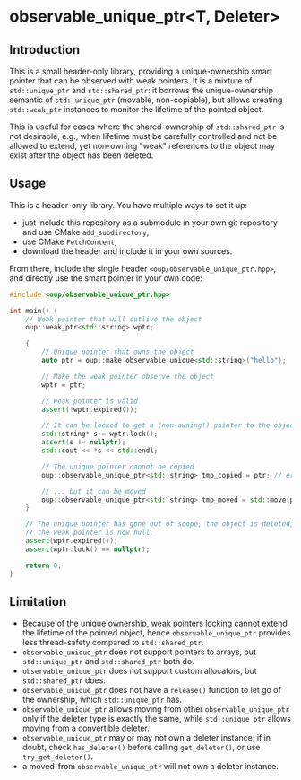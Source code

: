 # observable_unique_ptr<T, Deleter>

## Introduction

This is a small header-only library, providing a unique-ownership smart pointer that can be observed with weak pointers. It is a mixture of `std::unique_ptr` and `std::shared_ptr`: it borrows the unique-ownership semantic of `std::unique_ptr` (movable, non-copiable), but allows creating `std::weak_ptr` instances to monitor the lifetime of the pointed object.

This is useful for cases where the shared-ownership of `std::shared_ptr` is not desirable, e.g., when lifetime must be carefully controlled and not be allowed to extend, yet non-owning "weak" references to the object may exist after the object has been deleted.


## Usage

This is a header-only library. You have multiple ways to set it up:
 - just include this repository as a submodule in your own git repository and use CMake `add_subdirectory`,
 - use CMake `FetchContent`,
 - download the header and include it in your own sources.

From there, include the single header `<oup/observable_unique_ptr.hpp>`, and directly use the smart pointer in your own code:

```c++
#include <oup/observable_unique_ptr.hpp>

int main() {
    // Weak pointer that will outlive the object
    oup::weak_ptr<std::string> wptr;

    {
        // Unique pointer that owns the object
        auto ptr = oup::make_observable_unique<std::string>("hello");

        // Make the weak pointer observe the object
        wptr = ptr;

        // Weak pointer is valid
        assert(!wptr.expired());

        // It can be locked to get a (non-owning!) pointer to the object
        std::string* s = wptr.lock();
        assert(s != nullptr);
        std::cout << *s << std::endl;

        // The unique pointer cannot be copied
        oup::observable_unique_ptr<std::string> tmp_copied = ptr; // error!

        // ... but it can be moved
        oup::observable_unique_ptr<std::string> tmp_moved = std::move(ptr); // OK
    }

    // The unique pointer has gone out of scope, the object is deleted,
    // the weak pointer is now null.
    assert(wptr.expired());
    assert(wptr.lock() == nullptr);

    return 0;
}
```

## Limitation

 - Because of the unique ownership, weak pointers locking cannot extend the lifetime of the pointed object, hence `observable_unique_ptr` provides less thread-safety compared to `std::shared_ptr`.
 - `observable_unique_ptr` does not support pointers to arrays, but `std::unique_ptr` and `std::shared_ptr` both do.
 - `observable_unique_ptr` does not support custom allocators, but `std::shared_ptr` does.
 - `observable_unique_ptr` does not have a `release()` function to let go of the ownership, which `std::unique_ptr` has.
 - `observable_unique_ptr` allows moving from other `observable_unique_ptr` only if the deleter type is exactly the same, while `std::unique_ptr` allows moving from a convertible deleter.
 - `observable_unique_ptr` may or may not own a deleter instance; if in doubt, check `has_deleter()` before calling `get_deleter()`, or use `try_get_deleter()`.
 - a moved-from `observable_unique_ptr` will not own a deleter instance.
